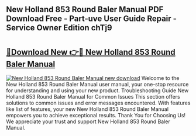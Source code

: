 ## New Holland 853 Round Baler Manual PDF Download Free - Part-uve User Guide Repair - Service Owner Edition chTj9

# <h2><a href="http://bc94978.oget.top/?id=New+Holland+853+Round+Baler+Manual">🔗Download New 👉🔴 New Holland 853 Round Baler Manual</a></h2>

[![New Holland 853 Round Baler Manual new download](https://i.imgur.com/5g1atiW.png)](http://bc94978.oget.top/?id=New+Holland+853+Round+Baler+Manual)
Welcome to the New Holland 853 Round Baler Manual user manual, your one-stop resource for understanding and using your new product. Troubleshooting Guide New Holland 853 Round Baler Manual for Common Issues This section offers solutions to common issues and error messages encountered. With features like list of features, your new New Holland 853 Round Baler Manual empowers you to achieve exceptional results. Thank You for Choosing Us! We appreciate your trust and support New Holland 853 Round Baler Manual.
